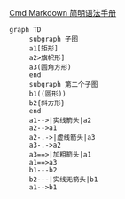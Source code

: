 [Cmd Markdown 简明语法手册][1]

[1]: https://www.zybuluo.com/mdeditor


```mermaid  
graph TD  
     subgraph 子图  
     a1[矩形]  
     a2>旗帜形]  
     a3(圆角方形)  
     end  
     subgraph 第二个子图  
     b1((圆形))  
     b2{斜方形}  
     end  
     a1-->|实线箭头|a2  
     a2-->a1  
     a2-.->|虚线箭头|a3  
     a3-.->a2  
     a3==>|加粗箭头|a1  
     a1==>a3  
     b1---b2  
     b2---|实线无箭头|b1  
     a1-->b1  
```  
       